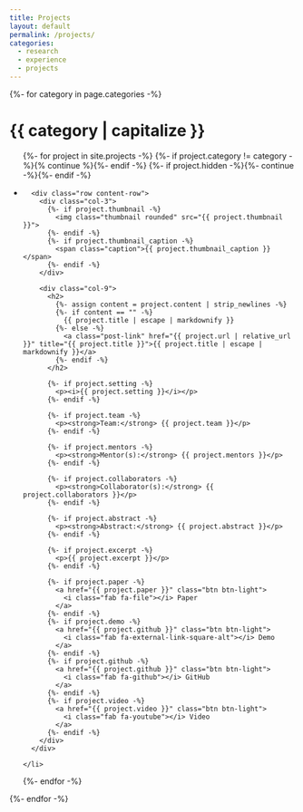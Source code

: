 ```yaml
---
title: Projects
layout: default
permalink: /projects/
categories:
  - research
  - experience
  - projects
---
```


{%- for category in page.categories -%}
  <h1 class="section-title">{{ category | capitalize }}</h1>
  <ul class="post-list">
  {%- for project in site.projects -%}
    {%- if project.category != category -%}{% continue %}{%- endif -%}
    {%- if project.hidden -%}{%- continue -%}{%- endif -%}
    <li>

      <div class="row content-row">
        <div class="col-3">
          {%- if project.thumbnail -%}
            <img class="thumbnail rounded" src="{{ project.thumbnail }}">
          {%- endif -%}
          {%- if project.thumbnail_caption -%}
            <span class="caption">{{ project.thumbnail_caption }}</span>
          {%- endif -%}
        </div>

        <div class="col-9">
          <h2>
            {%- assign content = project.content | strip_newlines -%}
            {%- if content == "" -%}
              {{ project.title | escape | markdownify }}
            {%- else -%}
              <a class="post-link" href="{{ project.url | relative_url }}" title="{{ project.title }}">{{ project.title | escape | markdownify }}</a>
            {%- endif -%}
          </h2>

          {%- if project.setting -%}
            <p><i>{{ project.setting }}</i></p>
          {%- endif -%}

          {%- if project.team -%}
            <p><strong>Team:</strong> {{ project.team }}</p>
          {%- endif -%}

          {%- if project.mentors -%}
            <p><strong>Mentor(s):</strong> {{ project.mentors }}</p>
          {%- endif -%}

          {%- if project.collaborators -%}
            <p><strong>Collaborator(s):</strong> {{ project.collaborators }}</p>
          {%- endif -%}

          {%- if project.abstract -%}
            <p><strong>Abstract:</strong> {{ project.abstract }}</p>
          {%- endif -%}

          {%- if project.excerpt -%}
            <p>{{ project.excerpt }}</p>
          {%- endif -%}

          {%- if project.paper -%}
            <a href="{{ project.paper }}" class="btn btn-light">
              <i class="fab fa-file"></i> Paper
            </a>
          {%- endif -%}
          {%- if project.demo -%}
            <a href="{{ project.github }}" class="btn btn-light">
              <i class="fab fa-external-link-square-alt"></i> Demo
            </a>
          {%- endif -%}
          {%- if project.github -%}
            <a href="{{ project.github }}" class="btn btn-light">
              <i class="fab fa-github"></i> GitHub
            </a>
          {%- endif -%}
          {%- if project.video -%}
            <a href="{{ project.video }}" class="btn btn-light">
              <i class="fab fa-youtube"></i> Video
            </a>
          {%- endif -%}
        </div>
      </div>

    </li>
  {%- endfor -%}
  </ul>
{%- endfor -%}
